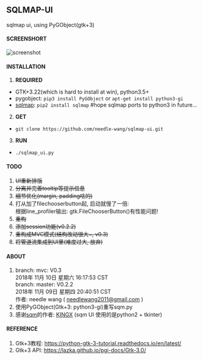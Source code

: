 ## SQLMAP-UI
sqlmap ui, using PyGObject(gtk+3) 


#### SCREENSHORT
![screenshot](https://github.com/needle-wang/sqlmap-ui/blob/master/screenshots/sqlmap-ui1.png)

#### INSTALLATION

1. **REQUIRED**  
  - GTK+3.22(which is hard to install at win), python3.5+  
  - pygobject: `pip3 install PyGObject` or `apt-get install python3-gi`  
  - [sqlmap](https://github.com/sqlmapproject/sqlmap): `pip2 install sqlmap` #hope sqlmap ports to python3 in future...
2. **GET**
  - `git clone https://github.com/needle-wang/sqlmap-ui.git`
3. **RUN**  
  - `./sqlmap_ui.py`

#### TODO
1. ~~UI重新排版~~
2. ~~分离并完善tooltip等提示信息~~
3. ~~细节优化(margin, padding啥的)~~
4. 打从加了filechooserbutton起, 启动就慢了一倍:  
   根据line_profiler输出: gtk.FileChooserButton()有性能问题!  
5. ~~重构~~
6. ~~添加session功能(v0.2.2)~~
7. ~~重构成MVC模式(结构改动很大~, v0.3)~~
8. ~~将管道流集成到UI里(难度过大, 放弃)~~

#### ABOUT
1. branch: mvc: V0.3  
   2018年 11月 10日 星期六 16:17:53 CST  
   branch: master: V0.2.2  
   2018年 11月 09日 星期四 20:40:51 CST  
   作者: needle wang ( needlewang2011@gmail.com )
2. 使用PyGObject(Gtk+3: python3-gi)重写sqm.py
3. 感谢[sqm](https://github.com/kxcode/gui-for-sqlmap)的作者: [KINGX](https://github.com/kxcode) (sqm UI 使用的是python2 + tkinter)

#### REFERENCE
1. Gtk+3教程: https://python-gtk-3-tutorial.readthedocs.io/en/latest/
2. Gtk+3 API: https://lazka.github.io/pgi-docs/Gtk-3.0/
